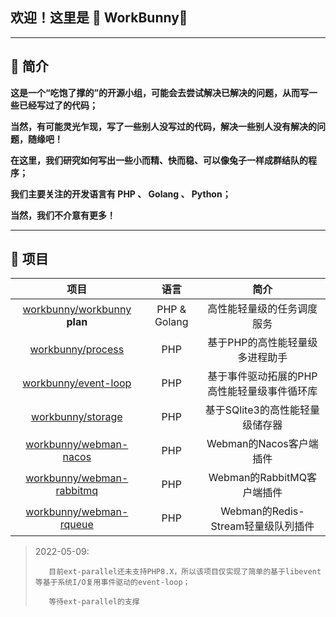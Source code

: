 ## 欢迎！这里是 🐰 WorkBunny👋

---
## 🐰 简介

**这是一个“吃饱了撑的”的开源小组，可能会去尝试解决已解决的问题，从而写一些已经写过了的代码；**

**当然，有可能灵光乍现，写了一些别人没写过的代码，解决一些别人没有解决的问题，随缘吧！**

**在这里，我们研究如何写出一些小而精、快而稳、可以像兔子一样成群结队的程序；**

**我们主要关注的开发语言有 PHP 、 Golang 、 Python；**

**当然，我们不介意有更多！**

---

## 🐰 项目

|项目|语言|简介|
|:---:|:---:|:---:|
|[workbunny/workbunny](https://github.com/workbunny/workbunny) **plan**|PHP & Golang|高性能轻量级的任务调度服务|
|[workbunny/process](https://github.com/workbunny/process)|PHP|基于PHP的高性能轻量级多进程助手|
|[workbunny/event-loop](https://github.com/workbunny/event-loop)|PHP|基于事件驱动拓展的PHP高性能轻量级事件循环库|
|[workbunny/storage](https://github.com/workbunny/storage)|PHP|基于SQlite3的高性能轻量级储存器|
|[workbunny/webman-nacos](https://github.com/workbunny/webman-nacos)|PHP|Webman的Nacos客户端插件|
|[workbunny/webman-rabbitmq](https://github.com/workbunny/webman-rabbitmq)|PHP|Webman的RabbitMQ客户端插件|
|[workbunny/webman-rqueue](https://github.com/workbunny/webman-rqueue)|PHP|Webman的Redis-Stream轻量级队列插件|

> 2022-05-09:
>
>        目前ext-parallel还未支持PHP8.X，所以该项目仅实现了简单的基于libevent等基于系统I/O复用事件驱动的event-loop；
>
>        等待ext-parallel的支撑
